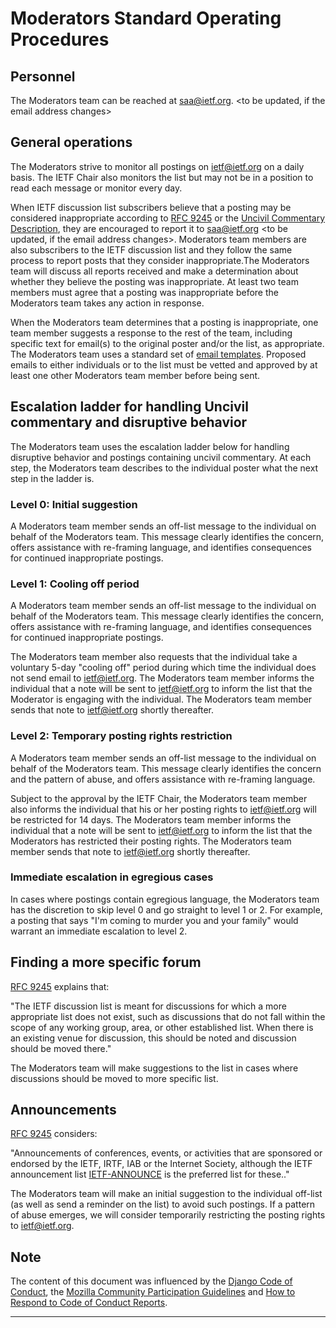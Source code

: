 # Moderators Standard Operating Procedures

## Personnel

The Moderators team can be reached at saa@ietf.org. <to be updated, if the email address changes>

## General operations

The Moderators strive to monitor all postings on ietf@ietf.org on a daily basis. The IETF Chair also monitors the list but may not be in a position to read each message or monitor every day.

When IETF discussion list subscribers believe that a posting may be considered inappropriate according to [RFC 9245] or the [Uncivil Commentary Description], they are encouraged to report it to saa@ietf.org <to be updated, if the email address changes>. Moderators team members are also subscribers to the IETF discussion list and they follow the same process to report posts that they consider inappropriate.The Moderators team will discuss all reports received and make a determination about whether they believe the posting was inappropriate. At least two team members must agree that a posting was inappropriate before the Moderators team takes any action in response.

When the Moderators team determines that a posting is inappropriate, one team member suggests a response to the rest of the team, including specific text for email(s) to the original poster and/or the list, as appropriate. The Moderators team uses a standard set of [email templates]. Proposed emails to either individuals or to the list must be vetted and approved by at least one other Moderators team member before being sent.


## Escalation ladder for handling Uncivil commentary and disruptive behavior

The Moderators team uses the escalation ladder below for handling disruptive behavior and postings containing uncivil commentary. At each step, the Moderators team describes to the individual poster what the next step in the ladder is.

### Level 0: Initial suggestion

A Moderators team member sends an off-list message to the individual on behalf of the Moderators team. This message clearly identifies the concern, offers assistance with re-framing language, and identifies consequences for continued inappropriate postings.

### Level 1: Cooling off period

A Moderators team member sends an off-list message to the individual on behalf of the Moderators team. This message clearly identifies the concern, offers assistance with re-framing language, and identifies consequences for continued inappropriate postings. 

The Moderators team member also requests that the individual take a voluntary 5-day "cooling off" period during which time the individual does not send email to ietf@ietf.org. The Moderators team member informs the individual that a note will be sent to ietf@ietf.org to inform the list that the Moderator is engaging with the individual. The Moderators team member sends that note to ietf@ietf.org shortly thereafter.

### Level 2: Temporary posting rights restriction

A Moderators team member sends an off-list message to the individual on behalf of the Moderators team. This message clearly identifies the concern and the pattern of abuse, and offers assistance with re-framing language.

Subject to the approval by the IETF Chair, the Moderators team member also informs the individual that his or her posting rights to ietf@ietf.org will be restricted for 14 days. The Moderators team member informs the individual that a note will be sent to ietf@ietf.org to inform the list that the Moderators has restricted their posting rights. The Moderators team member sends that note to ietf@ietf.org shortly thereafter.

### Immediate escalation in egregious cases

In cases where postings contain egregious language, the Moderators team has the discretion to skip level 0 and go straight to level 1 or 2. For example, a posting that says "I'm coming to murder you and your family" would warrant an immediate escalation to level 2.

## Finding a more specific forum

[RFC 9245] explains that:

"The IETF discussion list is meant for discussions for which a more appropriate list does not exist, such as discussions that do not fall within the scope of any working group, area, or other established list. When there is an existing venue for discussion, this should be noted and discussion should be moved there."

The Moderators team will make suggestions to the list in cases where discussions should be moved to more specific list. 

## Announcements

[RFC 9245] considers:

"Announcements of conferences, events, or activities that are sponsored or endorsed by the IETF, IRTF, IAB or the Internet Society, although the IETF announcement list [IETF-ANNOUNCE] is the preferred list for these.." 

The Moderators team will make an initial suggestion to the individual off-list (as well as send a reminder on the list) to avoid such postings. If a pattern of abuse emerges, we will consider temporarily restricting the posting rights to ietf@ietf.org. 

## Note

The content of this document was influenced by the [Django Code of Conduct], the [Mozilla Community Participation Guidelines] and [How to Respond to Code of Conduct Reports].


---
[RFC 9245]: https://www.rfc-editor.org/rfc/rfc9245.html
[Uncivil Commentary Description]:  https://github.com/linuxwolf/ietf-saa/blob/master/unprofessional-commentary.md
[email templates]: https://github.com/linuxwolf/ietf-saa/tree/master/email-templates
[Contributor Covenant]: https://www.contributor-covenant.org/
[Django Code of Conduct]: https://www.djangoproject.com/conduct/
[Mozilla Community Participation Guidelines]: https://www.mozilla.org/en-US/about/governance/policies/participation/
[How to Respond to Code of Conduct Reports]: https://frameshiftconsulting.com/code-of-conduct-book/
[IETF-ANNOUNCE]: https://ietf.org/mailman/listinfo/ietf-announce
